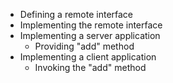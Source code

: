 - Defining a remote interface
- Implementing the remote interface
- Implementing a server application
    - Providing "add" method
- Implementing a client application
    - Invoking the "add" method